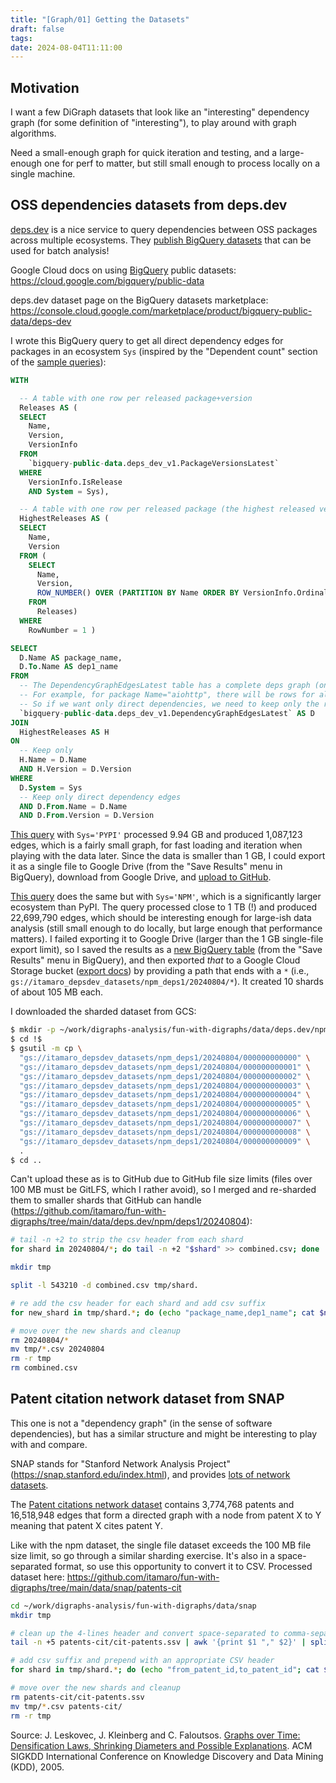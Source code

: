 ```yaml
---
title: "[Graph/01] Getting the Datasets"
draft: false
tags: 
date: 2024-08-04T11:11:00
---
```

## Motivation

I want a few DiGraph datasets that look like an "interesting" dependency graph (for some definition of "interesting"), to play around with graph algorithms.

Need a small-enough graph for quick iteration and testing, and a large-enough one for perf to matter, but still small enough to process locally on a single machine.

## OSS dependencies datasets from deps.dev

[deps.dev](https://deps.dev/) is a nice service to query dependencies between OSS packages across multiple ecosystems. They [publish BigQuery datasets](https://docs.deps.dev/bigquery/v1/) that can be used for batch analysis!

Google Cloud docs on using [BigQuery](https://cloud.google.com/bigquery) public datasets: https://cloud.google.com/bigquery/public-data

deps.dev dataset page on the BigQuery datasets marketplace: https://console.cloud.google.com/marketplace/product/bigquery-public-data/deps-dev

I wrote this BigQuery query to get all direct dependency edges for packages in an ecosystem `Sys` (inspired by the "Dependent count" section of the [sample queries](https://docs.deps.dev/bigquery/v1/#sample-queries)):

```sql
WITH

  -- A table with one row per released package+version
  Releases AS (
  SELECT
    Name,
    Version,
    VersionInfo
  FROM
    `bigquery-public-data.deps_dev_v1.PackageVersionsLatest`
  WHERE
    VersionInfo.IsRelease
    AND System = Sys),

  -- A table with one row per released package (the highest released version)
  HighestReleases AS (
  SELECT
    Name,
    Version
  FROM (
    SELECT
      Name,
      Version,
      ROW_NUMBER() OVER (PARTITION BY Name ORDER BY VersionInfo.Ordinal DESC) AS RowNumber
    FROM
      Releases)
  WHERE
    RowNumber = 1 )

SELECT
  D.Name AS package_name,
  D.To.Name AS dep1_name
FROM
  -- The DependencyGraphEdgesLatest table has a complete deps graph (one row per edge), **FOR EVERY PACKAGE**
  -- For example, for package Name="aiohttp", there will be rows for all *recursive dependencies* of `aiohttp` in the `From.*` -> `To.*` columns
  -- So if we want only direct dependencies, we need to keep only the rows where the package `Name`+`Version` is identical to the `From.Name`+`From.Version` columns (the other rows will be *indirect* dep edges)
  `bigquery-public-data.deps_dev_v1.DependencyGraphEdgesLatest` AS D
JOIN
  HighestReleases AS H
ON
  -- Keep only
  H.Name = D.Name
  AND H.Version = D.Version
WHERE
  D.System = Sys
  -- Keep only direct dependency edges
  AND D.From.Name = D.Name
  AND D.From.Version = D.Version
```

[This query](https://console.cloud.google.com/bigquery?sq=964902580044:8a494c69d1c74550a7e2efe3878f92d8) with `Sys='PYPI'` processed 9.94 GB and produced 1,087,123 edges, which is a fairly small graph, for fast loading and iteration when playing with the data later. Since the data is smaller than 1 GB, I could export it as a single file to Google Drive (from the "Save Results" menu in BigQuery), download from Google Drive, and [upload to GitHub](https://github.com/itamaro/fun-with-digraphs/blob/main/data/deps.dev/pypi/bq-20240804-pypi-deps1.csv).

[This query](https://console.cloud.google.com/bigquery?sq=964902580044:3df6bb75a46c414fbc293dffa1dbc148) does the same but with `Sys='NPM'`, which is a significantly larger ecosystem than PyPI. The query processed close to 1 TB (!) and produced 22,699,790 edges, which should be interesting enough for large-ish data analysis (still small enough to do locally, but large enough that performance matters). I failed exporting it to Google Drive (larger than the 1 GB single-file export limit), so I saved the results as a [new BigQuery table](https://console.cloud.google.com/bigquery?ws=!1m5!1m4!4m3!1sonion-on-fire!2sdeps_dot_dev!3snpm-deps1) (from the "Save Results" menu in BigQuery), and then exported *that* to a Google Cloud Storage bucket ([export docs](https://cloud.google.com/bigquery/docs/exporting-data)) by providing a path that ends with a `*` (i.e., `gs://itamaro_depsdev_datasets/npm_deps1/20240804/*`). It created 10 shards of about 105 MB each.

I downloaded the sharded dataset from GCS:

```sh
$ mkdir -p ~/work/digraphs-analysis/fun-with-digraphs/data/deps.dev/npm/20240804
$ cd !$
$ gsutil -m cp \
  "gs://itamaro_depsdev_datasets/npm_deps1/20240804/000000000000" \
  "gs://itamaro_depsdev_datasets/npm_deps1/20240804/000000000001" \
  "gs://itamaro_depsdev_datasets/npm_deps1/20240804/000000000002" \
  "gs://itamaro_depsdev_datasets/npm_deps1/20240804/000000000003" \
  "gs://itamaro_depsdev_datasets/npm_deps1/20240804/000000000004" \
  "gs://itamaro_depsdev_datasets/npm_deps1/20240804/000000000005" \
  "gs://itamaro_depsdev_datasets/npm_deps1/20240804/000000000006" \
  "gs://itamaro_depsdev_datasets/npm_deps1/20240804/000000000007" \
  "gs://itamaro_depsdev_datasets/npm_deps1/20240804/000000000008" \
  "gs://itamaro_depsdev_datasets/npm_deps1/20240804/000000000009" \
  .
$ cd ..
```

Can't upload these as is to GitHub due to GitHub file size limits (files over 100 MB must be GitLFS, which I rather avoid), so I merged and re-sharded them to smaller shards that GitHub can handle (https://github.com/itamaro/fun-with-digraphs/tree/main/data/deps.dev/npm/deps1/20240804):

```sh
# tail -n +2 to strip the csv header from each shard
for shard in 20240804/*; do tail -n +2 "$shard" >> combined.csv; done

mkdir tmp

split -l 543210 -d combined.csv tmp/shard.

# re add the csv header for each shard and add csv suffix
for new_shard in tmp/shard.*; do (echo "package_name,dep1_name"; cat $new_shard) > "$new_shard".csv; done

# move over the new shards and cleanup
rm 20240804/*
mv tmp/*.csv 20240804
rm -r tmp
rm combined.csv
```

## Patent citation network dataset from SNAP

This one is not a "dependency graph" (in the sense of software dependencies), but has a similar structure and might be interesting to play with and compare.

SNAP stands for "Stanford Network Analysis Project" (https://snap.stanford.edu/index.html), and provides [lots of network datasets](https://snap.stanford.edu/data/index.html).

The [Patent citations network dataset](https://snap.stanford.edu/data/cit-Patents.html) contains 3,774,768 patents and 16,518,948 edges that form a directed graph with a node from patent X to Y meaning that patent X cites patent Y.

Like with the npm dataset, the single file dataset exceeds the 100 MB file size limit, so go through a similar sharding exercise. It's also in a space-separated format, so use this opportunity to convert it to CSV. Processed dataset here: https://github.com/itamaro/fun-with-digraphs/tree/main/data/snap/patents-cit

```sh
cd ~/work/digraphs-analysis/fun-with-digraphs/data/snap
mkdir tmp

# clean up the 4-lines header and convert space-separated to comma-separated
tail -n +5 patents-cit/cit-patents.ssv | awk '{print $1 "," $2}' | split -l 1378900 -d - tmp/shard.

# add csv suffix and prepend with an appropriate CSV header
for shard in tmp/shard.*; do (echo "from_patent_id,to_patent_id"; cat $shard) > "$shard".csv; done

# move over the new shards and cleanup
rm patents-cit/cit-patents.ssv
mv tmp/*.csv patents-cit/
rm -r tmp
```

Source: J. Leskovec, J. Kleinberg and C. Faloutsos. [Graphs over Time: Densification Laws, Shrinking Diameters and Possible Explanations](http://www.cs.cmu.edu/~jure/pubs/powergrowth-kdd05.pdf). ACM SIGKDD International Conference on Knowledge Discovery and Data Mining (KDD), 2005.
